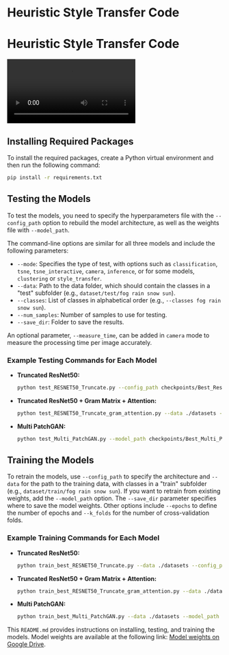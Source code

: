
# Heuristic Style Transfer Code

# Heuristic Style Transfer Code




<video src="videos/presentation_real_time.mp4" controls="controls" style="max-width: 100%;">
   Your browser does not support the video tag.
</video>


## Installing Required Packages

To install the required packages, create a Python virtual environment and then run the following command:

```bash
pip install -r requirements.txt
```

## Testing the Models

To test the models, you need to specify the hyperparameters file with the `--config_path` option to rebuild the model architecture, as well as the weights file with `--model_path`.

The command-line options are similar for all three models and include the following parameters:

- `--mode`: Specifies the type of test, with options such as `classification`, `tsne`, `tsne_interactive`, `camera`, `inference`, or for some models, `clustering` or `style_transfer`.
- `--data`: Path to the data folder, which should contain the classes in a "test" subfolder (e.g., `dataset/test/fog rain snow sun`).
- `--classes`: List of classes in alphabetical order (e.g., `--classes fog rain snow sun`).
- `--num_samples`: Number of samples to use for testing.
- `--save_dir`: Folder to save the results.

An optional parameter, `--measure_time`, can be added in `camera` mode to measure the processing time per image accurately.

### Example Testing Commands for Each Model

- **Truncated ResNet50:**
  ```bash
  python test_RESNET50_Truncate.py --config_path checkpoints/Best_ResNet50_Truncated/best_model_fold_hyperparameters_all.json --model_path checkpoints/Best_ResNet50_Truncated/best_model_fold_all.pth --num_samples 12000 --mode camera --classes fog rain snow sun
  ```

- **Truncated ResNet50 + Gram Matrix + Attention:**
  ```bash
  python test_RESNET50_Truncate_gram_attention.py --data ./datasets --model_path checkpoints/Best_Resner50_Truncated_with_Attention/best_model_all.pth --config_path checkpoints/Best_Resner50_Truncated_with_Attention/best_performance_all.json --mode classification --num_samples 12000 --save_dir results/test_results_gram_attention_resnet50_convolution
  ```

- **Multi PatchGAN:**
  ```bash
  python test_Multi_PatchGAN.py --model_path checkpoints/Best_Multi_PatchGAN/best_model_all.pth --config_path checkpoints/Best_Multi_PatchGAN/best_hyperparameters_all.json --data ./datasets --num_samples 12000 --mode tsne_interactive
  ```

## Training the Models

To retrain the models, use `--config_path` to specify the architecture and `--data` for the path to the training data, with classes in a "train" subfolder (e.g., `dataset/train/fog rain snow sun`). If you want to retrain from existing weights, add the `--model_path` option. The `--save_dir` parameter specifies where to save the model weights. Other options include `--epochs` to define the number of epochs and `--k_folds` for the number of cross-validation folds.

### Example Training Commands for Each Model

- **Truncated ResNet50:**
  ```bash
  python train_best_RESNET50_Truncate.py --data ./datasets --config_path checkpoints/Best_ResNet50_Truncated/best_model_fold_hyperparameters_all.json --model_path checkpoints/Best_ResNet50_Truncated/best_model_fold_all.pth --save_dir results/test_cancer_best --epochs 10 --k_folds 2
  ```

- **Truncated ResNet50 + Gram Matrix + Attention:**
  ```bash
  python train_best_RESNET50_Truncate_gram_attention.py --data ./datasets --model_path checkpoints/Best_Resner50_Truncated_with_Attention/best_model_all.pth --config_path checkpoints/Best_Resner50_Truncated_with_Attention/best_performance_all.json --epochs 10 --save_dir results/Models_resnet50_attention
  ```

- **Multi PatchGAN:**
  ```bash
  python train_best_Multi_PatchGAN.py --data ./datasets --model_path checkpoints/Best_Multi_PatchGAN/best_model_all.pth --config_path checkpoints/Best_Multi_PatchGAN/best_hyperparameters_all.json --save_dir results/Models_Multi_patchGAN --epochs 200 --k_folds 2
  ```

This `README.md` provides instructions on installing, testing, and training the models. Model weights are available at the following link: [Model weights on Google Drive](https://drive.google.com/drive/folders/11Pllunglo-_XcZSI80WheTKOeqceW9II?usp=sharing).
```